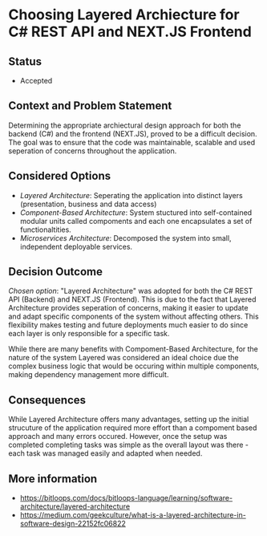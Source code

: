 # Choosing Layered Archiecture for C# REST API and NEXT.JS Frontend

## Status 
- Accepted

## Context and Problem Statement 
Determining the appropriate archiectural design approach for both the backend (C#) and the frontend (NEXT.JS), proved to be a difficult decision. The goal was to ensure that the code was maintainable, scalable and used seperation of concerns throughout the application. 

## Considered Options
- _Layered Architecture_: Seperating the application into distinct layers (presentation, business and data access)
- _Component-Based Architecture_: System stuctured into self-contained modular units called compoments and each one encapsulates a set of functionaltities.
- _Microservices Architecture_: Decomposed the system into small, independent deployable services.
  
## Decision Outcome 
_Chosen option_: "Layered Architecture" was adopted for both the C# REST API (Backend) and NEXT.JS (Frontend). This is due to the fact that Layered Architecture provides seperation of concerns, making it easier to update and adapt specific components of the system without affecting others. This flexibility makes testing and future deployments much easier to do since each layer is only responsible for a specific task. 

While there are many benefits with Compoment-Based Architecture, for the nature of the system Layered was considered an ideal choice due the complex business logic that would be occuring within multiple components, making dependency management more difficult. 

## Consequences
While Layered Architecture offers many advantages, setting up the initial strucuture of the application required more effort than a compoment based approach and many errors occured. However, once the setup was completed completing tasks was simple as the overall layout was there - each task was managed easily and adapted when needed. 

## More information 
- https://bitloops.com/docs/bitloops-language/learning/software-architecture/layered-architecture
- https://medium.com/geekculture/what-is-a-layered-architecture-in-software-design-22152fc06822
